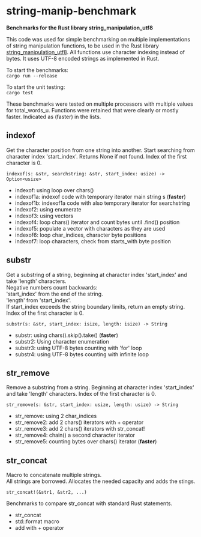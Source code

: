 # string-manip-benchmark

**Benchmarks for the Rust library string_manipulation_utf8**

This code was used for simple benchmarking on multiple implementations of string manipulation functions, to be used in the Rust library [string_manipulation_utf8](https://github.com/guntherwillems/rust-string-manipulation-utf8). All functions use character indexing instead of bytes. It uses UTF-8 encoded strings as implemented in Rust.

To start the benchmarks:  
`cargo run --release`

To start the unit testing:  
`cargo test`

These benchmarks were tested on multiple processors with multiple values for total_words_u. Functions were retained that were clearly or mostly faster. Indicated as (faster) in the lists.


## indexof

Get the character position from one string into another. Start searching from character index 'start_index'. Returns None if not found. Index of the first character is 0.

`indexof(s: &str, searchstring: &str, start_index: usize) -> Option<usize>`

- indexof:  using loop over chars()
- indexof1a: indexof code with temporary iterator main string s (**faster**)
- indexof1b: indexof1a code with also temporary iterator for searchstring
- indexof2: using enumerate
- indexof3: using vectors
- indexof4: loop chars() iterator and count bytes until .find() position
- indexof5: populate a vector with characters as they are used
- indexof6: loop char_indices, character byte positions
- indexof7: loop characters, check from starts_with byte position


## substr

Get a substring of a string, beginning at character index 'start_index' and take 'length' characters.  
Negative numbers count backwards:  
  'start_index' from the end of the string.  
  'length' from 'start_index'.  
If start_index exceeds the string boundary limits, return an empty string.
Index of the first character is 0.

`substr(s: &str, start_index: isize, length: isize) -> String`

- substr:  using chars().skip().take() (**faster**)
- substr2: Using character enumeration
- substr3: using UTF-8 bytes counting with 'for' loop
- substr4: using UTF-8 bytes counting with infinite loop


## str_remove

Remove a substring from a string. Beginning at character index 'start_index' and take 'length' characters. Index of the first character is 0.

`str_remove(s: &str, start_index: usize, length: usize) -> String`

- str_remove:  using 2 char_indices
- str_remove2: add 2 chars() iterators with + operator
- str_remove3: add 2 chars() iterators with str_concat!
- str_remove4: chain() a second character iterator
- str_remove5: counting bytes over chars() iterator (**faster**)


## str_concat

Macro to concatenate multiple strings.  
All strings are borrowed. Allocates the needed capacity and adds the stings.

`str_concat!(&str1, &str2, ...)`

Benchmarks to compare str_concat with standard Rust statements.

- str_concat
- std::format macro
- add with + operator
